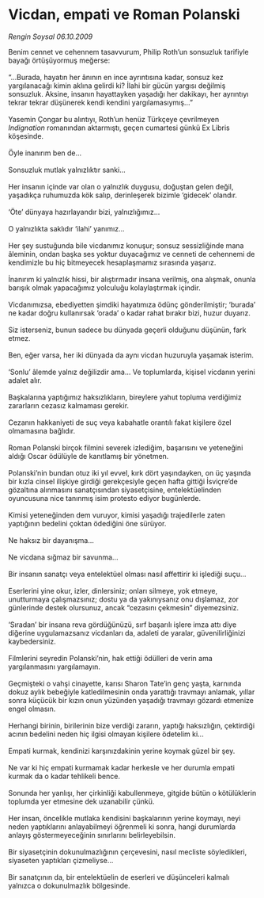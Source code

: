 # Vicdan, empati ve Roman Polanski

*Rengin Soysal 06.10.2009*

<div class="taraf_structure_2col_1zq">
<div class="margen_n">



 <p>Benim cennet ve cehennem tasavvurum, Philip Roth’un sonsuzluk tarifiyle bayağı örtüşüyormuş meğerse: <br/><br/>“...Burada, hayatın her ânının en ince ayrıntısına kadar, sonsuz kez yargılanacağı kimin aklına gelirdi ki? İlahi bir gücün yargısı değilmiş sonsuzluk. Aksine, insanın hayattayken yaşadığı her dakikayı, her ayrıntıyı tekrar tekrar düşünerek kendi kendini yargılamasıymış...” <br/><br/>Yasemin Çongar bu alıntıyı, Roth’un henüz Türkçeye çevrilmeyen <i>Indignation </i>romanından aktarmıştı, geçen cumartesi günkü Ex Libris köşesinde. <br/><br/>Öyle inanırım ben de... <br/><br/>Sonsuzluk mutlak yalnızlıktır sanki... <br/><br/>Her insanın içinde var olan o yalnızlık duygusu, doğuştan gelen değil, yaşadıkça ruhumuzda kök salıp, derinleşerek bizimle ‘gidecek’ olandır. <br/><br/>‘Öte’ dünyaya hazırlayandır bizi, yalnızlığımız... <br/><br/>O yalnızlıkta saklıdır ‘ilahi’ yanımız... <br/><br/>Her şey sustuğunda bile vicdanımız konuşur; sonsuz sessizliğinde mana âleminin, ondan başka ses yoktur duyacağımız ve cenneti de cehennemi de kendimizle bu hiç bitmeyecek hesaplaşmamız sırasında yaşarız. <br/><br/>İnanırım ki yalnızlık hissi, bir alıştırmadır insana verilmiş, ona alışmak, onunla barışık olmak yapacağımız yolculuğu kolaylaştırmak içindir. <br/><br/>Vicdanımızsa, ebediyetten şimdiki hayatımıza ödünç gönderilmiştir; ‘burada’ ne kadar doğru kullanırsak ‘orada’ o kadar rahat bırakır bizi, huzur duyarız. <br/><br/>Siz isterseniz, bunun sadece bu dünyada geçerli olduğunu düşünün, fark etmez. <br/><br/>Ben, eğer varsa, her iki dünyada da aynı vicdan huzuruyla yaşamak isterim. <br/><br/>‘Sonlu’ âlemde yalnız değilizdir ama... Ve toplumlarda, kişisel vicdanın yerini adalet alır. <br/><br/>Başkalarına yaptığımız haksızlıkların, bireylere yahut topluma verdiğimiz zararların cezasız kalmaması gerekir. <br/><br/>Cezanın hakkaniyeti de suç veya kabahatle orantılı fakat kişilere özel olmamasına bağlıdır. <br/><br/>Roman Polanski birçok filmini severek izlediğim, başarısını ve yeteneğini aldığı Oscar ödülüyle de kanıtlamış bir yönetmen. <br/><br/>Polanski’nin bundan otuz iki yıl evvel, kırk dört yaşındayken, on üç yaşında bir kızla cinsel ilişkiye girdiği gerekçesiyle geçen hafta gittiği İsviçre’de gözaltına alınmasını sanatçısından siyasetçisine, entelektüelinden oyuncusuna nice tanınmış isim protesto ediyor bugünlerde. <br/><br/>Kimisi yeteneğinden dem vuruyor, kimisi yaşadığı trajedilerle zaten yaptığının bedelini çoktan ödediğini öne sürüyor. <br/><br/>Ne haksız bir dayanışma... <br/><br/>Ne vicdana sığmaz bir savunma... <br/><br/>Bir insanın sanatçı veya entelektüel olması nasıl affettirir ki işlediği suçu... <br/><br/>Eserlerini yine okur, izler, dinlersiniz; onları silmeye, yok etmeye, unutturmaya çalışmazsınız; dostu ya da yakınıysanız onu dışlamaz, zor günlerinde destek olursunuz, ancak “cezasını çekmesin” diyemezsiniz. <br/><br/>‘Sıradan’ bir insana reva gördüğünüzü, sırf başarılı işlere imza attı diye diğerine uygulamazsanız vicdanları da, adaleti de yaralar, güvenilirliğinizi kaybedersiniz. <br/><br/>Filmlerini seyredin Polanski’nin, hak ettiği ödülleri de verin ama yargılanmasını yargılamayın. <br/><br/>Geçmişteki o vahşi cinayette, karısı Sharon Tate’in genç yaşta, karnında dokuz aylık bebeğiyle katledilmesinin onda yarattığı travmayı anlamak, yıllar sonra küçücük bir kızın onun yüzünden yaşadığı travmayı gözardı etmenize engel olmasın. <br/><br/>Herhangi birinin, birilerinin bize verdiği zararın, yaptığı haksızlığın, çektirdiği acının bedelini neden hiç ilgisi olmayan kişilere ödetelim ki... <br/><br/>Empati kurmak, kendinizi karşınızdakinin yerine koymak güzel bir şey. <br/><br/>Ne var ki hiç empati kurmamak kadar herkesle ve her durumla empati kurmak da o kadar tehlikeli bence. <br/><br/>Sonunda her yanlışı, her çirkinliği kabullenmeye, gitgide bütün o kötülüklerin toplumda yer etmesine dek uzanabilir çünkü. <br/><br/>Her insan, öncelikle mutlaka kendisini başkalarının yerine koymayı, neyi neden yaptıklarını anlayabilmeyi öğrenmeli ki sonra, hangi durumlarda anlayış göstermeyeceğinin sınırlarını belirleyebilsin. <br/><br/>Bir siyasetçinin dokunulmazlığının çerçevesini, nasıl mecliste söyledikleri, siyaseten yaptıkları çizmeliyse... <br/><br/>Bir sanatçının da, bir entelektüelin de eserleri ve düşünceleri kalmalı yalnızca o dokunulmazlık bölgesinde.</p>
<br/>
<br/>
<br/>



<br/>


<div id="taraf_not">
</div>

</div>


</div>
